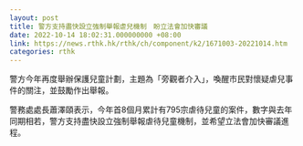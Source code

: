 ```yaml
---
layout: post
title: 警方支持盡快設立強制舉報虐兒機制　盼立法會加快審議
date: 2022-10-14 18:02:31.000000000 +08:00
link: https://news.rthk.hk/rthk/ch/component/k2/1671003-20221014.htm
categories: rthk
---
```


警方今年再度舉辦保護兒童計劃，主題為「旁觀者介入」，喚醒市民對懷疑虐兒事件的關注，並鼓勵作出舉報。

警務處處長蕭澤頤表示，今年首8個月累計有795宗虐待兒童的案件，數字與去年同期相若，警方支持盡快設立強制舉報虐待兒童機制，並希望立法會加快審議進程。
